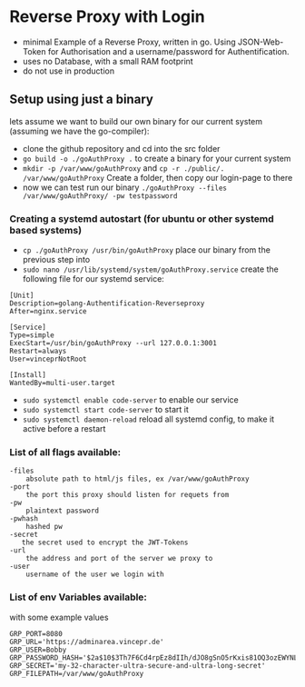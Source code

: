 # Reverse Proxy with Login
- minimal Example of a Reverse Proxy, written in go. Using JSON-Web-Token for Authorisation and a username/password for Authentification.
- uses no Database, with a small RAM footprint
- do not use in production

## Setup using just a binary
lets assume we want to build our own binary for our current system (assuming we have the go-compiler):
- clone the github repository and cd into the src folder
- `go build -o ./goAuthProxy .` to create a binary for your current system
- `mkdir -p /var/www/goAuthProxy` and `cp -r ./public/. /var/www/goAuthProxy` Create a folder, then copy our login-page to there
- now we can test run our binary `./goAuthProxy --files /var/www/goAuthProxy/ -pw testpassword` 

### Creating a systemd autostart (for ubuntu or other systemd based systems)
- `cp ./goAuthProxy /usr/bin/goAuthProxy` place our binary from the previous step into 
- `sudo nano /usr/lib/systemd/system/goAuthProxy.service` create the following file for our systemd service:
```
[Unit]
Description=golang-Authentification-Reverseproxy
After=nginx.service

[Service]
Type=simple
ExecStart=/usr/bin/goAuthProxy --url 127.0.0.1:3001
Restart=always
User=vinceprNotRoot

[Install]
WantedBy=multi-user.target
```
- `sudo systemctl enable code-server` to enable our service
- `sudo systemctl start code-server` to start it
- `sudo systemctl daemon-reload` reload all systemd config, to make it active before a restart

### List of all flags available:
```
-files 
    absolute path to html/js files, ex /var/www/goAuthProxy
-port 
    the port this proxy should listen for requets from
-pw 
    plaintext password
-pwhash 
    hashed pw
-secret 
   the secret used to encrypt the JWT-Tokens
-url 
    the address and port of the server we proxy to
-user 
    username of the user we login with
```
### List of env Variables available:
with some example values
```
GRP_PORT=8080
GRP_URL='https://adminarea.vincepr.de'
GRP_USER=Bobby
GRP_PASSWORD_HASH='$2a$10$3Th7F6Cd4rpEz8dIIh/dJO8gSnO5rKxis81OQ3ozEWYNLW7T7/MGe'
GRP_SECRET='my-32-character-ultra-secure-and-ultra-long-secret'
GRP_FILEPATH=/var/www/goAuthProxy
```
